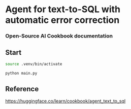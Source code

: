 # Agent for text-to-SQL with automatic error correction
###  Open-Source AI Cookbook documentation

## Start

```bash
source .venv/bin/activate
```

```bash
python main.py
```

## Reference
https://huggingface.co/learn/cookbook/agent_text_to_sql

